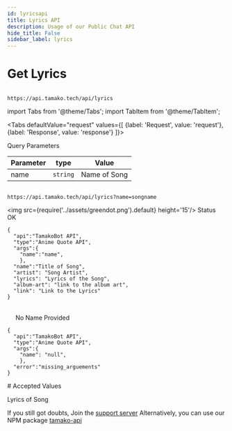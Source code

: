 ```yaml
---
id: lyricsapi
title: Lyrics API
description: Usage of our Public Chat API
hide_title: False
sidebar_label: lyrics
---
```


# Get Lyrics
```

https://api.tamako.tech/api/lyrics

```

import Tabs from '@theme/Tabs';
import TabItem from '@theme/TabItem';

<Tabs
  defaultValue="request"
  values={[
    {label: 'Request', value: 'request'},
    {label: 'Response', value: 'response'}
  ]}>
  <TabItem value="request">

  Query Parameters

  | Parameter | type | Value |
  |-|-|-|
  | name | `string` | Name of Song |

  </TabItem>

  <TabItem value="response">

  ```

  https://api.tamako.tech/api/lyrics?name=songname

  ```

  <img src={require('../assets/greendot.png').default} height='15'/> Status OK

```
{
  "api":"TamakoBot API",
  "type":"Anime Quote API",
  "args":{
    "name":"name",
    },
  "name":"Title of Song",
  "artist": "Song Artist",
  "lyrics": "Lyrics of the Song",
  "album-art": "link to the album art",
  "link": "Link to the Lyrics"
}
```

<br/>
<img src={require('../assets/reddot.png').default} height='15'/> No Name Provided

```
{
  "api":"TamakoBot API",
  "type":"Anime Quote API",
  "args":{
    "name": "null",
    },
  "error":"missing_arguements"
}
```

  </TabItem>
</Tabs>
# Accepted Values

Lyrics of Song

If you still got doubts, Join the [support server](https://support.tamako.tech/)
Alternatively, you can use our NPM package [tamako-api](https://www.npmjs.com/package/tamako-api)
